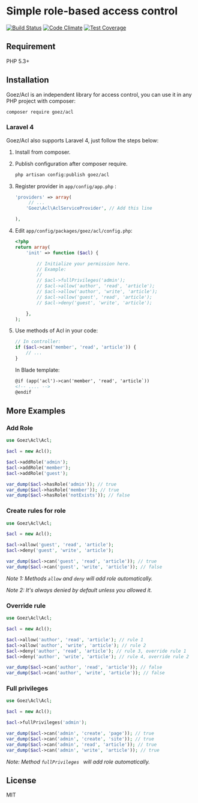 # Simple role-based access control

[![Build Status](https://travis-ci.org/jaceju/goez-acl.svg)](https://travis-ci.org/jaceju/goez-acl) [![Code Climate](https://codeclimate.com/github/jaceju/goez-acl/badges/gpa.svg)](https://codeclimate.com/github/jaceju/goez-acl) [![Test Coverage](https://codeclimate.com/github/jaceju/goez-acl/badges/coverage.svg)](https://codeclimate.com/github/jaceju/goez-acl)

## Requirement

PHP 5.3+

## Installation

Goez/Acl is an independent library for access control, you can use it in any PHP project with composer:

```bash
composer require goez/acl
```

### Laravel 4

Goez/Acl also supports Laravel 4, just follow the steps below:

1. Install from composer.

2. Publish configuration after composer require.

   ```bash
   php artisan config:publish goez/acl
   ```

3. Register provider in `app/config/app.php` :

	```php
	'providers' => array(
		 // ...
	    'Goez\Acl\AclServiceProvider', // Add this line

	),
	```

4. Edit `app/config/packages/goez/acl/config.php`:

	```php
	<?php
	return array(
	    'init' => function ($acl) {

	        // Initialize your permission here.
	        // Example:
	        //
	        // $acl->fullPrivileges('admin');
	        // $acl->allow('author', 'read', 'article');
	        // $acl->allow('author', 'write', 'article');
	        // $acl->allow('guest', 'read', 'article');
	        // $acl->deny('guest', 'write', 'article');

	    },
	);
	```

4. 	Use methods of Acl in your code:

	```php
	// In controller:
	if ($acl->can('member', 'read', 'article')) {
	    // ...
	}
	```

	In Blade template:

	```html
	@if (app('acl')->can('member', 'read', 'article`))
	<!-- .... -->
	@endif
	```

## More Examples

### Add Role

```php
use Goez\Acl\Acl;

$acl = new Acl();

$acl->addRole('admin');
$acl->addRole('member');
$acl->addRole('guest');

var_dump($acl->hasRole('admin')); // true
var_dump($acl->hasRole('member')); // true
var_dump($acl->hasRole('notExists')); // false
```

### Create rules for role

```php
use Goez\Acl\Acl;

$acl = new Acl();

$acl->allow('guest', 'read', 'article');
$acl->deny('guest', 'write', 'article');

var_dump($acl->can('guest', 'read', 'article')); // true
var_dump($acl->can('guest', 'write', 'article')); // false
```

*Note 1: Methods `allow` and `deny` will add role automatically.*

*Note 2: It's always denied by default unless you allowed it.*

### Override rule

```php
use Goez\Acl\Acl;

$acl = new Acl();

$acl->allow('author', 'read', 'article'); // rule 1
$acl->allow('author', 'write', 'article'); // rule 2
$acl->deny('author', 'read', 'article'); // rule 3, override rule 1
$acl->deny('author', 'write', 'article'); // rule 4, override rule 2

var_dump($acl->can('author', 'read', 'article')); // false
var_dump($acl->can('author', 'write', 'article')); // false
```

### Full privileges

```php
use Goez\Acl\Acl;

$acl = new Acl();

$acl->fullPrivileges('admin');

var_dump($acl->can('admin', 'create', 'page')); // true
var_dump($acl->can('admin', 'create', 'site')); // true
var_dump($acl->can('admin', 'read', 'article')); // true
var_dump($acl->can('admin', 'write', 'article')); // true
```

*Note: Method `fullPrivileges ` will add role automatically.*

## License

MIT
